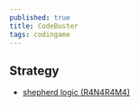 ```yaml
---
published: true
title: CodeBuster
tags: codingame
---
```

## Strategy
- [shepherd logic (R4N4R4M4)](https://forum.codingame.com/t/codebuster-feedback-strategy/1759/56?u=yduf)
